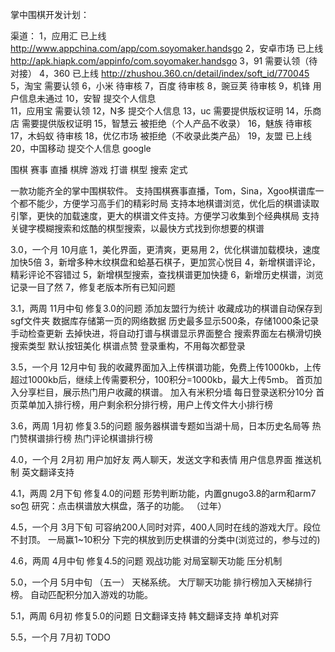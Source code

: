 掌中围棋开发计划：

渠道：
1，应用汇 	已上线	http://www.appchina.com/app/com.soyomaker.handsgo
2，安卓市场 	已上线	http://apk.hiapk.com/appinfo/com.soyomaker.handsgo
3，91		需要认领（待对接）
4，360		已上线	http://zhushou.360.cn/detail/index/soft_id/770045
5，淘宝 		需要认领
6，小米 		待审核	
7，百度		待审核
8，豌豆荚		待审核
9，机锋		用户信息未通过
10，安智		提交个人信息	
11，应用宝	需要认领
12，N多		提交个人信息
13，uc		需要提供版权证明
14，乐商店	需要提供版权证明
15，智慧云	被拒绝（个人产品不收录）
16，魅族		待审核
17，木蚂蚁	待审核	
18，优亿市场	被拒绝（不收录此类产品）
19，友盟		已上线
20，中国移动	提交个人信息
google

围棋 赛事 直播 棋牌 游戏 打谱 棋型 搜索 定式

一款功能齐全的掌中围棋软件。
支持围棋赛事直播，Tom，Sina，Xgoo棋谱库一个都不能少，方便学习高手们的精彩时局
支持本地棋谱浏览，优化后的棋谱读取引擎，更快的加载速度，更大的棋谱文件支持。方便学习收集到个经典棋局
支持关键字模糊搜索和炫酷的棋型搜索，以最快方式找到你想要的棋谱 

3.0，一个月 10月底
1，美化界面，更清爽，更易用
2，优化棋谱加载模块，速度加快5倍
3，新增多种木纹棋盘和蛤基石棋子，更加赏心悦目
4，新增棋谱评论，精彩评论不容错过
5，新增棋型搜索，查找棋谱更加快捷
6，新增历史棋谱，浏览记录一目了然
7，修复老版本所有已知问题

3.1，两周 11月中旬
修复3.0的问题
添加友盟行为统计
收藏成功的棋谱自动保存到sgf文件夹
数据库存储第一页的网络数据
历史最多显示500条，存储1000条记录
手动检查更新
去掉快进，将自动打谱与棋谱显示界面整合
搜索界面左右横滑切换搜索类型
默认按钮美化
棋谱点赞
登录重构，不用每次都登录


3.5，一个月 12月中旬
我的收藏界面加入上传棋谱功能，免费上传1000kb，上传超过1000kb后，继续上传需要积分，100积分=1000kb，最大上传5mb。
首页加入分享栏目，展示热门用户收藏的棋谱。
加入有米积分墙
每日登录送积分10分
首页菜单加入排行榜，用户剩余积分排行榜，用户上传文件大小排行榜


3.6，两周 1月初
修复3.5的问题
服务器棋谱专题如当湖十局，日本历史名局等
热门赞棋谱排行榜
热门评论棋谱排行榜


4.0，一个月 2月初
用户加好友
两人聊天，发送文字和表情
用户信息界面
推送机制
英文翻译支持


4.1，两周 2月下旬
修复4.0的问题
形势判断功能，内置gnugo3.8的arm和arm7 so包
研究：点击棋谱放大棋盘，落子的功能。
（过年）


4.5，一个月 3月下旬
可容纳200人同时对弈，400人同时在线的游戏大厅。段位不封顶。
一局赢1~10积分
下完的棋放到历史棋谱的分类中(浏览过的，参与过的)


4.6，两周 4月中旬
修复4.5的问题
观战功能
对局室聊天功能
压分机制


5.0，一个月 5月中旬
（五一）
天梯系统。
大厅聊天功能
排行榜加入天梯排行榜。
自动匹配积分加入游戏的功能。


5.1，两周 6月初
修复5.0的问题
日文翻译支持
韩文翻译支持
单机对弈

5.5，一个月 7月初
TODO
